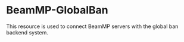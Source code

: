 # BeamMP-GlobalBan
This resource is used to connect BeamMP servers with the global ban backend system.
